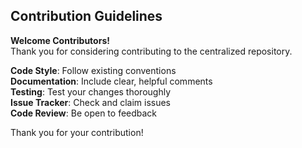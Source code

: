 ## Contribution Guidelines

**Welcome Contributors!**  
Thank you for considering contributing to the centralized repository.

**Code Style**: Follow existing conventions  
**Documentation**: Include clear, helpful comments  
**Testing**: Test your changes thoroughly  
**Issue Tracker**: Check and claim issues  
**Code Review**: Be open to feedback

Thank you for your contribution!

